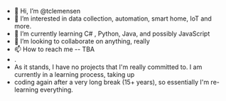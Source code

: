 - 👋 Hi, I’m @tclemensen
- 👀 I’m interested in data collection, automation, smart home, IoT and more.
- 🌱 I’m currently learning C# , Python, Java, and possibly JavaScript 
- 💞️ I’m looking to collaborate on anything, really
- 📫 How to reach me -- TBA
- .
- As it stands, I have no projects that I'm really committed to. I am currently in a learning process, taking up 
- coding again after a very long break (15+ years), so essentially I'm re-learning everything. 

<!---
tclemensen/tclemensen is a ✨ special ✨ repository because its `README.md` (this file) appears on your GitHub profile.
You can click the Preview link to take a look at your changes. So, if anyone has ideas for reasonably easy projects, I'm interested
--->
